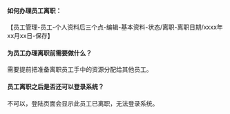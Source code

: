 #### 如何办理员工离职：

【员工管理-员工-个人资料后三个点-编辑-基本资料-状态/离职-离职日期/xxxx年xx月xx日-保存】

#### 为员工办理离职前需要做什么？

需要提前把准备离职员工手中的资源分配给其他员工。

#### 员工离职之后是否还可以登录系统？

不可以，登陆页面会显示此员工已离职，无法登录系统。

